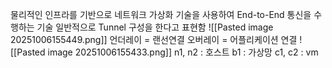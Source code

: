 물리적인 인프라를 기반으로 네트워크 가상화 기술을 사용하여 End-to-End 통신을 수행하는 기술
일반적으로 Tunnel 구성을 한다고 표현함
![[Pasted image 20251006155449.png]]
언더레이 = 랜선연결
오버레이 = 어플리케이션 연결
![[Pasted image 20251006155433.png]]
n1, n2 : 호스트
b1 : 가상망
c1, c2 : vm
